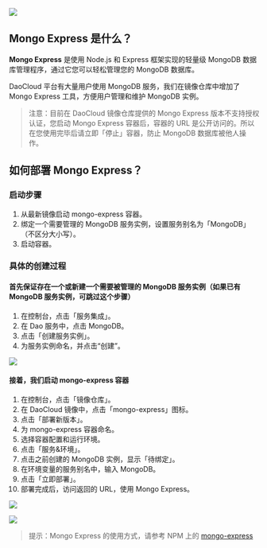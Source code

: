 ![](http://blog.daocloud.io/wp-content/uploads/2015/05/MongoDB.png)

## Mongo Express 是什么？

**Mongo Express** 是使用 Node.js 和 Express 框架实现的轻量级 MongoDB 数据库管理程序，通过它您可以轻松管理您的 MongoDB 数据库。

DaoCloud 平台有大量用户使用 MongoDB 服务，我们在镜像仓库中增加了 Mongo Express 工具，方便用户管理和维护 MongoDB 实例。

> 注意：目前在 DaoCloud 镜像仓库提供的 Mongo Express 版本不支持授权认证，您启动 Mongo Express 容器后，容器的 URL 是公开访问的。所以在您使用完毕后请立即「停止」容器，防止 MongoDB 数据库被他人操作。

## 如何部署 Mongo Express？

### 启动步骤

1. 从最新镜像启动 mongo-express 容器。
2. 绑定一个需要管理的 MongoDB 服务实例，设置服务别名为「MongoDB」（不区分大小写）。
3. 启动容器。

### 具体的创建过程

#### 首先保证存在一个或新建一个需要被管理的 MongoDB 服务实例（如果已有 MongoDB 服务实例，可跳过这个步骤）

1. 在控制台，点击「服务集成」。
2. 在 Dao 服务中，点击 MongoDB。
3. 点击「创建服务实例」。
4. 为服务实例命名，并点击“创建”。

![](http://blog.daocloud.io/wp-content/uploads/2015/05/mongo-express-1.jpg)

#### 接着，我们启动 mongo-express 容器

1. 在控制台，点击「镜像仓库」。
2. 在 DaoCloud 镜像中，点击「mongo-express」图标。
3. 点击「部署新版本」。
4. 为 mongo-express 容器命名。
5. 选择容器配置和运行环境。
6. 点击「服务&环境」。
7. 点击之前创建的 MongoDB 实例，显示「待绑定」。
8. 在环境变量的服务别名中，输入 MongoDB。
9. 点击「立即部署」。
10. 部署完成后，访问返回的 URL，使用 Mongo Express。

![](http://blog.daocloud.io/wp-content/uploads/2015/05/mongo-express-2.jpg)

![](http://blog.daocloud.io/wp-content/uploads/2015/05/mongo-express-3.jpg)

> 提示：Mongo Express 的使用方式，请参考 NPM 上的 [mongo-express](https://www.npmjs.com/package/mongo-express)
